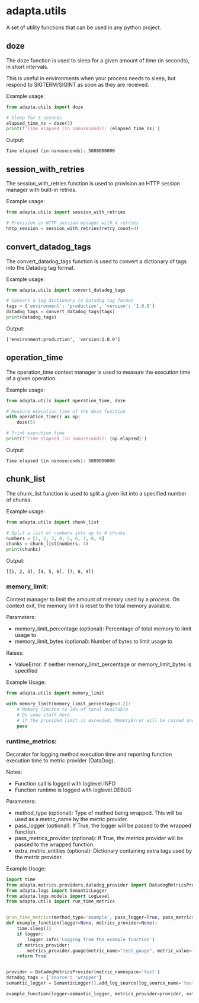 # adapta.utils
A set of utility functions that can be used in any python project.

## doze
The doze function is used to sleep for a given amount of time  (in seconds), in short intervals.

This is useful in environments when your process needs to sleep, but respond to SIGTERM/SIGINT as soon as they are received.

Example usage:
```python
from adapta.utils import doze

# Sleep for 5 seconds
elapsed_time_ns = doze(5)
print(f'Time elapsed (in nanoseconds): {elapsed_time_ns}')
```

Output:
```
Time elapsed (in nanoseconds): 5000000000
```

## session_with_retries
The session_with_retries function is used to provision an HTTP session manager with built-in retries.

Example usage:
```python
from adapta.utils import session_with_retries

# Provision an HTTP session manager with 4 retries
http_session = session_with_retries(retry_count=4)
```

## convert_datadog_tags
The convert_datadog_tags function is used to convert a dictionary of tags into the Datadog tag format.

Example usage:
```python
from adapta.utils import convert_datadog_tags

# Convert a tag dictionary to Datadog tag format
tags = {'environment': 'production', 'version': '1.0.0'}
datadog_tags = convert_datadog_tags(tags)
print(datadog_tags)
```

Output:
```
['environment:production', 'version:1.0.0']
```

## operation_time
The operation_time context manager is used to measure the execution time of a given operation.

Example usage:
```python
from adapta.utils import operation_time, doze

# Measure execution time of the doze function
with operation_time() as op:
    doze(5)

# Print execution time
print(f'Time elapsed (in nanoseconds): {op.elapsed}')
```

Output:
```
Time elapsed (in nanoseconds): 5000000000
```

## chunk_list
The chunk_list function is used to split a given list into a specified number of chunks.

Example usage:
```python
from adapta.utils import chunk_list

# Split a list of numbers into up to 4 chunks
numbers = [1, 2, 3, 4, 5, 6, 7, 8, 9]
chunks = chunk_list(numbers, 4)
print(chunks)
```

Output:
```
[[1, 2, 3], [4, 5, 6], [7, 8, 9]]
```

### memory_limit:

Context manager to limit the amount of memory used by a process. On context exit, the memory limit is reset to the total memory available.

Parameters:
* memory_limit_percentage (optional): Percentage of total memory to limit usage to
* memory_limit_bytes (optional): Number of bytes to limit usage to

Raises:
* ValueError: If neither memory_limit_percentage or memory_limit_bytes is specified

Example Usage:
```python
from adapta.utils import memory_limit

with memory_limit(memory_limit_percentage=0.2):
    # Memory limited to 20% of total available
    # Do some stuff here
    # if the provided limit is exceeded, MemoryError will be raised and can be caught by client code
    pass
```

### runtime_metrics:

Decorator for logging method execution time and reporting function execution time to metric provider (DataDog).  

Notes:
* Function call is logged with loglevel.INFO
* Function runtime is logged with loglevel.DEBUG

Parameters:
* method_type (optional): Type of method being wrapped. This will be used as a metric_name by the metric provider.
* pass_logger (optional): If True, the logger will be passed to the wrapped function.
* pass_metrics_provider (optional): If True, the metrics provider will be passed to the wrapped function.
* extra_metric_entities (optional): Dictionary containing extra tags used by the metric provider.

Example Usage:
```python
import time
from adapta.metrics.providers.datadog_provider import DatadogMetricsProvider
from adapta.logs import SemanticLogger
from adapta.logs.models import LogLevel
from adapta.utils import run_time_metrics


@run_time_metrics(method_type='example', pass_logger=True, pass_metrics_provider=True)
def example_function(logger=None, metrics_provider=None):
    time.sleep(1)
    if logger:
        logger.info('Logging from the example function')
    if metrics_provider:
        metrics_provider.gauge(metric_name="test_gauge", metric_value=1, tags={'env': 'test'})
    return True


provider = DatadogMetricsProvider(metric_namespace='test')
datadog_tags = {'source': 'wrapper'}
semantic_logger = SemanticLogger().add_log_source(log_source_name='test_logger_1', min_log_level=LogLevel.DEBUG, is_default=True)

example_function(logger=semantic_logger, metrics_provider=provider, extra_metric_entities=datadog_tags)
```